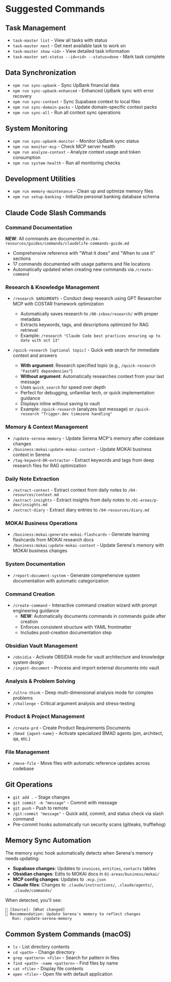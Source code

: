 # Suggested Commands

## Task Management
- `task-master list` - View all tasks with status
- `task-master next` - Get next available task to work on
- `task-master show <id>` - View detailed task information
- `task-master set-status --id=<id> --status=done` - Mark task complete

## Data Synchronization
- `npm run sync-upbank` - Sync UpBank financial data
- `npm run sync-upbank-enhanced` - Enhanced UpBank sync with error recovery
- `npm run sync-context` - Sync Supabase context to local files
- `npm run sync-domain-packs` - Update domain-specific context packs
- `npm run sync-all` - Run all context sync operations

## System Monitoring
- `npm run sync-upbank-monitor` - Monitor UpBank sync status
- `npm run monitor-mcp` - Check MCP server health
- `npm run analyze-context` - Analyze context usage and token consumption
- `npm run system-health` - Run all monitoring checks

## Development Utilities
- `npm run memory-maintenance` - Clean up and optimize memory files
- `npm run setup-banking` - Initialize personal banking database schema

## Claude Code Slash Commands

### Command Documentation
**NEW**: All commands are documented in `/04-resources/guides/commands/claudelife-commands-guide.md`
- Comprehensive reference with "What it does" and "When to use it" sections
- 17 commands documented with usage patterns and file locations
- Automatically updated when creating new commands via `/create-command`

### Research & Knowledge Management
- `/research $ARGUMENTS` - Conduct deep research using GPT Researcher MCP with COSTAR framework optimization
  - Automatically saves research to `/00-inbox/research/` with proper metadata
  - Extracts keywords, tags, and descriptions optimized for RAG retrieval
  - Example: `/research "Claude Code best practices ensuring up to date with oct 13"`

- `/quick-research [optional topic]` - Quick web search for immediate context and answers
  - **With argument**: Research specified topic (e.g., `/quick-research "FastAPI dependencies"`)
  - **Without argument**: Automatically researches context from your last message
  - Uses `quick_search` for speed over depth
  - Perfect for debugging, unfamiliar tech, or quick implementation guidance
  - Displays inline without saving to vault
  - Example: `/quick-research` (analyzes last message) or `/quick-research "Trigger.dev timezone handling"`

### Memory & Context Management
- `/update-serena-memory` - Update Serena MCP's memory after codebase changes
- `/business:mokai:update-mokai-context` - Update MOKAI business context in Serena
- `/tag-keyword-DR-extractor` - Extract keywords and tags from deep research files for RAG optimization

### Daily Note Extraction
- `/extract-context` - Extract context from daily notes to `/04-resources/context.md`
- `/extract-insights` - Extract insights from daily notes to `/01-areas/p-dev/insights.md`
- `/extract-diary` - Extract diary entries to `/04-resources/diary.md`

### MOKAI Business Operations
- `/business:mokai:generate-mokai-flashcards` - Generate learning flashcards from MOKAI research docs
- `/business:mokai:update-mokai-context` - Update Serena's memory with MOKAI business changes

### System Documentation
- `/report:document-system` - Generate comprehensive system documentation with automatic categorization

### Command Creation
- `/create-command` - Interactive command creation wizard with prompt engineering guidance
  - **NEW**: Automatically documents commands in commands guide after creation
  - Enforces consistent structure with YAML frontmatter
  - Includes post-creation documentation step

### Obsidian Vault Management
- `/obsidia` - Activate OBSIDIA mode for vault architecture and knowledge system design
- `/ingest-document` - Process and import external documents into vault

### Analysis & Problem Solving
- `/ultra-think` - Deep multi-dimensional analysis mode for complex problems
- `/challenge` - Critical argument analysis and stress-testing

### Product & Project Management
- `/create-prd` - Create Product Requirements Documents
- `/bmad {agent-name}` - Activate specialized BMAD agents (pm, architect, qa, etc.)

### File Management
- `/move-file` - Move files with automatic reference updates across codebase

## Git Operations
- `git add .` - Stage changes
- `git commit -m "message"` - Commit with message
- `git push` - Push to remote
- `/git:commit "message"` - Quick add, commit, and status check via slash command
- Pre-commit hooks automatically run security scans (gitleaks, trufflehog)

## Memory Sync Automation
The memory sync hook automatically detects when Serena's memory needs updating:
- **Supabase changes**: Updates to `invoices`, `entities`, `contacts` tables
- **Obsidian changes**: Edits to MOKAI docs in `01-areas/business/mokai/`
- **MCP config changes**: Updates to `.mcp.json`
- **Claude files**: Changes to `.claude/instructions/`, `.claude/agents/`, `.claude/commands/`

When detected, you'll see:
```
💾 [Source]: [What changed]
🔄 Recommendation: Update Serena's memory to reflect changes
   Run: /update-serena-memory
```

## Common System Commands (macOS)
- `ls` - List directory contents
- `cd <path>` - Change directory
- `grep <pattern> <file>` - Search for pattern in files
- `find <path> -name <pattern>` - Find files by name
- `cat <file>` - Display file contents
- `open <file>` - Open file with default application
